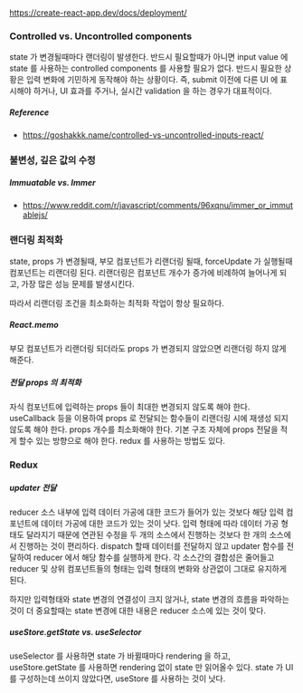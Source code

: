 ### 
https://create-react-app.dev/docs/deployment/

### Controlled vs. Uncontrolled components
state 가 변경될때마다 랜더링이 발생한다.
반드시 필요할때가 아니면 input value 에 state 를 사용하는 controlled components 를 사용할 필요가 없다.
반드시 필요한 상황은 입력 변화에 기민하게 동작해야 하는 상황이다.
즉, submit 이전에 다른 UI 에 표시해야 하거나, UI 효과를 주거나, 실시간 validation 을 하는 경우가 대표적이다.

##### Reference
* https://goshakkk.name/controlled-vs-uncontrolled-inputs-react/

### 불변성, 깊은 값의 수정

##### Immuatable vs. Immer
* https://www.reddit.com/r/javascript/comments/96xqnu/immer_or_immutablejs/

### 랜더링 최적화
state, props 가 변경될때, 부모 컴포넌트가 리랜더링 될때, forceUpdate 가 실행될때 컴포넌트는 리랜더링 된다.
리랜더링은 컴포넌트 개수가 증가에 비례하여 늘어나게 되고, 가장 많은 성능 문제를 발생시킨다.

따라서 리랜더링 조건을 최소화하는 최적화 작업이 항상 필요하다.

##### React.memo
부모 컴포넌트가 리랜더링 되더라도 props 가 변경되지 않았으면 리랜더링 하지 않게 해준다.

##### 전달 props 의 최적화
자식 컴포넌트에 입력하는 props 들이 최대한 변경되지 않도록 해야 한다.
useCallback 등을 이용하여 props 로 전달되는 함수들이 리랜더링 시에 재생성 되지 않도록 해야 한다.
props 개수를 최소화해야 한다. 기본 구조 자체에 props 전달을 적게 할수 있는 방향으로 해야 한다.
redux 를 사용하는 방법도 있다.

### Redux
##### updater 전달
reducer 소스 내부에 입력 데이터 가공에 대한 코드가 들어가 있는 것보다 해당 입력 컴포넌트에 데이터 가공에 대한 코드가 있는 것이 낫다.
입력 형태에 따라 데이터 가공 형태도 달라지기 때문에 연관된 수정을 두 개의 소스에서 진행하는 것보다 한 개의 소스에서 진행하는 것이 편리하다.
dispatch 할때 데이터를 전달하지 않고 updater 함수를 전달하여 reducer 에서 해당 함수를 실행하게 한다.
각 소스간의 결합성은 줄어들고 reducer 및 상위 컴포넌트들의 형태는 입력 형태의 변화와 상관없이 그대로 유지하게 된다.

하지만 입력형태와 state 변경의 연결성이 크지 않거나, state 변경의 흐름을 파악하는 것이 더 중요할때는 state 변경에 대한 내용은 reducer 소스에 있는 것이 맞다.

##### useStore.getState vs. useSelector
useSelector 를 사용하면 state 가 바뀔때마다 rendering 을 하고, useStore.getState 를 사용하면 rendering 없이 state 만 읽어올수 있다.
state 가 UI 를 구성하는데 쓰이지 않았다면, useStore 를 사용하는 것이 낫다.
